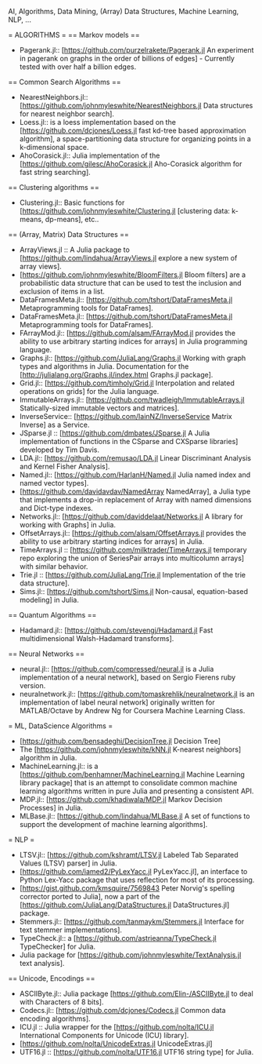 AI, Algorithms, Data Mining, (Array) Data Structures, Machine Learning, NLP, ...

= ALGORITHMS =
== Markov models ==
* Pagerank.jl:: [https://github.com/purzelrakete/Pagerank.jl An experiment in pagerank on graphs in the order of billions of edges] - Currently tested with over half a billion edges.

== Common Search Algorithms ==
* NearestNeighbors.jl:: [https://github.com/johnmyleswhite/NearestNeighbors.jl Data structures for nearest neighbor search].
* Loess.jl:: is a loess implementation based on the [https://github.com/dcjones/Loess.jl fast kd-tree based approximation algorithm], a space-partitioning data structure for organizing points in a k-dimensional space.
* AhoCorasick.jl:: Julia implementation of the [https://github.com/gilesc/AhoCorasick.jl  Aho-Corasick algorithm for fast string searching].

== Clustering algorithms ==
* Clustering.jl:: Basic functions for [https://github.com/johnmyleswhite/Clustering.jl [clustering data: k-means, dp-means], etc..

== (Array, Matrix) Data Structures ==
* ArrayViews.jl :: A Julia package to [https://github.com/lindahua/ArrayViews.jl explore a new system of array views].
* [https://github.com/johnmyleswhite/BloomFilters.jl Bloom filters] are a probabilistic data structure that can be used to test the inclusion and exclusion of items in a list.
* DataFramesMeta.jl:: [https://github.com/tshort/DataFramesMeta.jl Metaprogramming tools for DataFrames].
* DataFramesMeta.jl:: [https://github.com/tshort/DataFramesMeta.jl Metaprogramming tools for DataFrames].
* FArrayMod.jl:: [https://github.com/alsam/FArrayMod.jl provides the ability to use arbitrary starting indices for arrays] in Julia programming language.
* Graphs.jl:: [https://github.com/JuliaLang/Graphs.jl Working with graph types and algorithms in Julia. Documentation for the [http://julialang.org/Graphs.jl/index.html Graphs.jl package].
* Grid.jl:: [https://github.com/timholy/Grid.jl Interpolation and related operations on grids] for the Julia language.
* ImmutableArrays.jl:: [https://github.com/twadleigh/ImmutableArrays.jl Statically-sized immutable vectors and matrices].
* InverseService:: [https://github.com/IainNZ/InverseService Matrix Inverse] as a Service.
* JSparse.jl :: [https://github.com/dmbates/JSparse.jl  A Julia implementation of functions in the CSparse and CXSparse libraries] developed by Tim Davis. 
* LDA.jl:: [https://github.com/remusao/LDA.jl Linear Discriminant Analysis and Kernel Fisher Analysis].
* Named.jl:: [https://github.com/HarlanH/Named.jl Julia named index and named vector types].
* [https://github.com/davidavdav/NamedArray NamedArray], a Julia type that implements a drop-in replacement of Array with named dimensions and Dict-type indexes.
* Networks.jl:: [https://github.com/daviddelaat/Networks.jl A library for working with Graphs] in Julia.
* OffsetArrays.jl:: [https://github.com/alsam/OffsetArrays.jl provides the ability to use arbitrary starting indices for arrays] in Julia.
* TimeArrays.jl :: [https://github.com/milktrader/TimeArrays.jl temporary repo exploring the union of SeriesPair arrays into multicolumn arrays] with similar behavior.
* Trie.jl :: [https://github.com/JuliaLang/Trie.jl  Implementation of the trie data structure].
* Sims.jl:: [https://github.com/tshort/Sims.jl Non-causal, equation-based modeling] in Julia.

== Quantum Algorithms ==
* Hadamard.jl:: [https://github.com/stevengj/Hadamard.jl  Fast multidimensional Walsh-Hadamard transforms].

== Neural Networks ==
* neural.jl:: [https://github.com/compressed/neural.jl is a Julia implementation of a neural network], based on Sergio Fierens ruby version.
* neuralnetwork.jl:: [https://github.com/tomaskrehlik/neuralnetwork.jl is an implementation of label neural network] originally written for MATLAB/Octave by Andrew Ng for Coursera Machine Learning Class. 


= ML, DataScience Algorithms =
* [https://github.com/bensadeghi/DecisionTree.jl Decision Tree]
* The [https://github.com/johnmyleswhite/kNN.jl K-nearest neighbors] algorithm in Julia.
* MachineLearning.jl:: is a [https://github.com/benhamner/MachineLearning.jl Machine Learning library package] that is an attempt to consolidate common machine learning algorithms written in pure Julia and presenting a consistent API.
* MDP.jl:: [https://github.com/khadiwala/MDP.jl Markov Decision Processes] in Julia.
* MLBase.jl:: [https://github.com/lindahua/MLBase.jl  A set of functions to support the development of machine learning algorithms].

= NLP =
* LTSV.jl:: [https://github.com/kshramt/LTSV.jl  Labeled Tab Separated Values (LTSV) parser] in Julia.
* [https://github.com/iamed2/PyLexYacc.jl PyLexYacc.jl], an interface to Python Lex-Yacc package that uses reflection for most of its processing. 
* [https://gist.github.com/kmsquire/7569843 Peter Norvig's spelling corrector ported to Julia], now a part of the [https://github.com/JuliaLang/DataStructures.jl DataStructures.jl] package.
* Stemmers.jl:: [https://github.com/tanmaykm/Stemmers.jl  Interface for text stemmer implementations].
* TypeCheck.jl:: a [https://github.com/astrieanna/TypeCheck.jl TypeChecker] for Julia.
* Julia package for [https://github.com/johnmyleswhite/TextAnalysis.jl text analysis].

== Unicode, Encodings ==
* ASCIIByte.jl:: Julia package [https://github.com/Elin-/ASCIIByte.jl to deal with Characters of 8 bits].
* Codecs.jl:: [https://github.com/dcjones/Codecs.jl Common data encoding algorithms].
* ICU.jl :: Julia wrapper for the [https://github.com/nolta/ICU.jl International Components for Unicode (ICU) library].
* [https://github.com/nolta/UnicodeExtras.jl UnicodeExtras.jl]
* UTF16.jl :: [https://github.com/nolta/UTF16.jl  UTF16 string type] for Julia.

